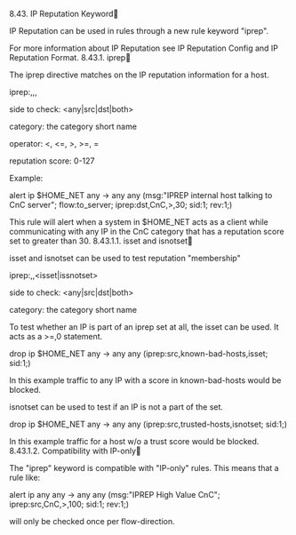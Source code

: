 
8.43. IP Reputation Keyword

IP Reputation can be used in rules through a new rule keyword "iprep".

For more information about IP Reputation see IP Reputation Config and IP Reputation Format.
8.43.1. iprep

The iprep directive matches on the IP reputation information for a host.

iprep:<side to check>,<category>,<operator>,<reputation score>

side to check: <any|src|dst|both>

category: the category short name

operator: <, <=, >, >=, =

reputation score: 0-127

Example:

alert ip $HOME_NET any -> any any (msg:"IPREP internal host talking to CnC server"; flow:to_server; iprep:dst,CnC,>,30; sid:1; rev:1;)

This rule will alert when a system in $HOME_NET acts as a client while communicating with any IP in the CnC category that has a reputation score set to greater than 30.
8.43.1.1. isset and isnotset

isset and isnotset can be used to test reputation "membership"

iprep:<side to check>,<category>,<isset|issnotset>

side to check: <any|src|dst|both>

category: the category short name

To test whether an IP is part of an iprep set at all, the isset can be used. It acts as a >=,0 statement.

drop ip $HOME_NET any -> any any (iprep:src,known-bad-hosts,isset; sid:1;)

In this example traffic to any IP with a score in known-bad-hosts would be blocked.

isnotset can be used to test if an IP is not a part of the set.

drop ip $HOME_NET any -> any any (iprep:src,trusted-hosts,isnotset; sid:1;)

In this example traffic for a host w/o a trust score would be blocked.
8.43.1.2. Compatibility with IP-only

The "iprep" keyword is compatible with "IP-only" rules. This means that a rule like:

alert ip any any -> any any (msg:"IPREP High Value CnC"; iprep:src,CnC,>,100; sid:1; rev:1;)

will only be checked once per flow-direction.
